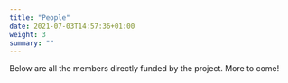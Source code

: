 ```yaml
---
title: "People"
date: 2021-07-03T14:57:36+01:00
weight: 3
summary: ""
---
```


Below are all the members directly funded by the project.  More to come!